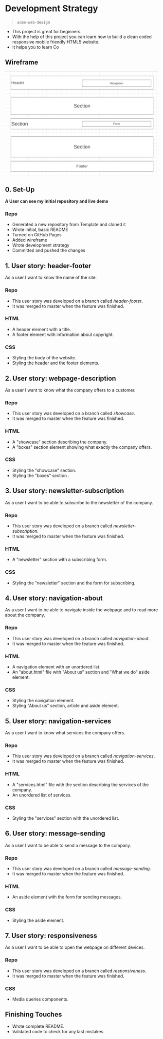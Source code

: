 # Development Strategy

> `acme-web-design`

- This project is great for beginners. 
- With the help of this project you can learn how to build a clean coded responsive mobile friendly HTML5 website.
- It helps you to learn Co

## Wireframe

<!-- include a wireframe for your project in this repository, and display it here -->
<!-- wireframe.cc is a good site for getting started with wireframes -->
![wireframe](./wireframe.png
)

## 0. Set-Up

__A User can see my initial repository and live demo__

### Repo

- Generated a new repository from Template and cloned it
- Wrote initial, basic README
- Turned on GitHub Pages
- Added wireframe
- Wrote development strategy
- Committed and pushed the changes


## 1. User story: header-footer

As a user I want to know the name of the site.

### Repo

- This user story was developed on a branch called _header-footer_.
- It was merged to master when the feature was finished.

### HTML

- A header element with a title.
- A footer element with information  about copyright.

### CSS

- Styling the body of the website.
- Styling the header and the footer elements.

## 2. User story: webpage-description

As a user I want to know what the company offers to a customer.

### Repo

- This user story was developed on a branch called _showcase_.
- It was merged to master when the feature was finished.

### HTML

- A "showcase" section describing the company.
- A "boxes" section element showing what exactly the company offers.

### CSS

- Styling the "showcase" section.
- Styling the "boxes" section .

## 3. User story: newsletter-subscription

As a user I want to be able to subscribe to the newsletter of the company.

### Repo

- This user story was developed on a branch called _newsletter-subscription_.
- It was merged to master when the feature was finished.

### HTML

- A "newsletter" section with a subscribing form.

### CSS

- Styling the "newsletter" section and the form for subscribing.

## 4. User story: navigation-about

As a user I want to be able to navigate inside the webpage and to read more about the company.

### Repo

- This user story was developed on a branch called _navigation-about_.
- It was merged to master when the feature was finished.

### HTML

- A navigation element with an unordered list.
- An "about.html" file with "About us" section and "What we do" aside element.

### CSS

- Styling the navigation element.
- Styling "About us" section, article and aside element.

## 5. User story: navigation-services

As a user I want to know what services the company offers.

### Repo

- This user story was developed on a branch called _navigation-services_.
- It was merged to master when the feature was finished.

### HTML

- A "services.html" file with the section describing the services of the company.
- An unordered list of services.

### CSS

- Styling the "services" section with the unordered list.


## 6. User story: message-sending

As a user I want to be able to send a message to the company.

### Repo

- This user story was developed on a branch called _message-sending_.
- It was merged to master when the feature was finished.

### HTML

- An aside element with the form for sending messages.

### CSS

- Styling the aside element.


## 7. User story: responsiveness

As a user I want to be able to open the webpage on different devices.

### Repo

- This user story was developed on a branch called _responsiveness_.
- It was merged to master when the feature was finished.

### CSS

- Media queries components.


## Finishing Touches

- Wrote complete README.
- Validated code to check for any last mistakes.
